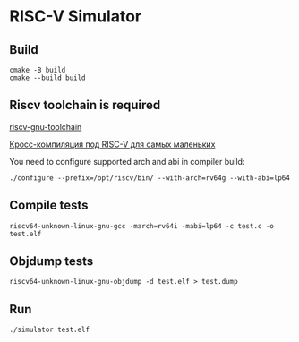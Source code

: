 # RISC-V Simulator

## Build
````
cmake -B build
cmake --build build
````

## Riscv toolchain is required

[riscv-gnu-toolchain](https://github.com/riscv-collab/riscv-gnu-toolchain)

[Кросс-компиляция под RISC-V для самых маленьких](https://habr.com/ru/articles/740868/)

You need to configure supported arch and abi in compiler build:  

```
./configure --prefix=/opt/riscv/bin/ --with-arch=rv64g --with-abi=lp64
```

## Compile tests
````
riscv64-unknown-linux-gnu-gcc -march=rv64i -mabi=lp64 -c test.c -o test.elf
````


## Objdump tests
````
riscv64-unknown-linux-gnu-objdump -d test.elf > test.dump
````

## Run
````
./simulator test.elf
````
